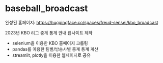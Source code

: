 # baseball_broadcast
완성된 홈페이지: https://huggingface.co/spaces/freud-sensei/kbo_broadcast

2023년 KBO 리그 중계 통계 안내 웹사이트 제작
* selenium을 이용한 KBO 홈페이지 크롤링
* pandas를 이용한 팀별/방송사별 중계 통계 계산
* streamlit, plotly을 이용한 웹페이지로 공유
